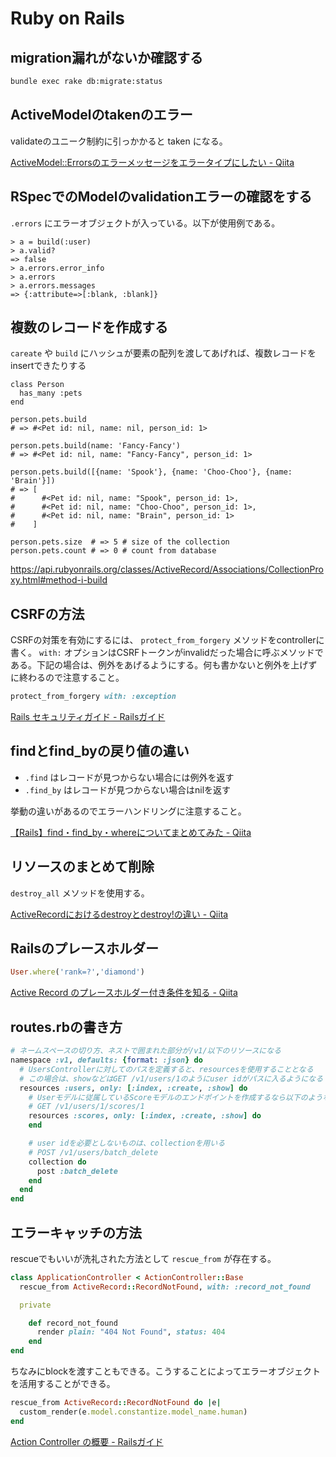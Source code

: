 # Ruby on Rails

## migration漏れがないか確認する

```bash
bundle exec rake db:migrate:status
```

## ActiveModelのtakenのエラー

validateのユニーク制約に引っかかると taken になる。

[ActiveModel::Errorsのエラーメッセージをエラータイプにしたい - Qiita](https://qiita.com/xhnagata/items/c07be18de3f14adaa198)

## RSpecでのModelのvalidationエラーの確認をする

`.errors` にエラーオブジェクトが入っている。以下が使用例である。

```
> a = build(:user)
> a.valid?
=> false
> a.errors.error_info
> a.errors
> a.errors.messages
=> {:attribute=>[:blank, :blank]}
```

## 複数のレコードを作成する

`careate` や `build` にハッシュが要素の配列を渡してあげれば、複数レコードをinsertできたりする

```rails
class Person
  has_many :pets
end

person.pets.build
# => #<Pet id: nil, name: nil, person_id: 1>

person.pets.build(name: 'Fancy-Fancy')
# => #<Pet id: nil, name: "Fancy-Fancy", person_id: 1>

person.pets.build([{name: 'Spook'}, {name: 'Choo-Choo'}, {name: 'Brain'}])
# => [
#      #<Pet id: nil, name: "Spook", person_id: 1>,
#      #<Pet id: nil, name: "Choo-Choo", person_id: 1>,
#      #<Pet id: nil, name: "Brain", person_id: 1>
#    ]

person.pets.size  # => 5 # size of the collection
person.pets.count # => 0 # count from database
```

https://api.rubyonrails.org/classes/ActiveRecord/Associations/CollectionProxy.html#method-i-build

## CSRFの方法

CSRFの対策を有効にするには、 `protect_from_forgery` メソッドをcontrollerに書く。 `with:` オプションはCSRFトークンがinvalidだった場合に呼ぶメソッドである。下記の場合は、例外をあげるようにする。何も書かないと例外を上げずに終わるので注意すること。

```rb
protect_from_forgery with: :exception
```

[Rails セキュリティガイド - Railsガイド](https://railsguides.jp/security.html#csrf%E3%81%B8%E3%81%AE%E5%AF%BE%E5%BF%9C%E7%AD%96)

## findとfind_byの戻り値の違い

- `.find` はレコードが見つからない場合には例外を返す
- `.find_by` はレコードが見つからない場合はnilを返す

挙動の違いがあるのでエラーハンドリングに注意すること。

[【Rails】find・find_by・whereについてまとめてみた - Qiita](https://qiita.com/nakayuu07/items/3d5e2f8784b6f18186f2)

## リソースのまとめて削除

`destroy_all` メソッドを使用する。

[ActiveRecordにおけるdestroyとdestroy!の違い - Qiita](https://qiita.com/jnchito/items/3393c5c1a744199e128a)

## Railsのプレースホルダー

```rb
User.where('rank=?','diamond')
```

[Active Record のプレースホルダー付き条件を知る - Qiita](https://qiita.com/FumiyaShibusawa/items/5dd3633e91b69d04150b)

## routes.rbの書き方

```rb
# ネームスペースの切り方、ネストで囲まれた部分が/v1/以下のリソースになる
namespace :v1, defaults: {format: :json} do
  # UsersControllerに対してのパスを定義すると、resourcesを使用することとなる
  # この場合は、showなどはGET /v1/users/1のようにuser idがパスに入るようになる
  resources :users, only: [:index, :create, :show] do
    # Userモデルに従属しているScoreモデルのエンドポイントを作成するなら以下のような表現になる
    # GET /v1/users/1/scores/1
    resources :scores, only: [:index, :create, :show] do
    end

    # user idを必要としないものは、collectionを用いる
    # POST /v1/users/batch_delete
    collection do
      post :batch_delete
    end
  end
end
```


## エラーキャッチの方法

rescueでもいいが洗礼された方法として `rescue_from` が存在する。

```rb
class ApplicationController < ActionController::Base
  rescue_from ActiveRecord::RecordNotFound, with: :record_not_found

  private

    def record_not_found
      render plain: "404 Not Found", status: 404
    end
end
```

ちなみにblockを渡すこともできる。こうすることによってエラーオブジェクトを活用することができる。

```rb
rescue_from ActiveRecord::RecordNotFound do |e|
  custom_render(e.model.constantize.model_name.human)
end
```

[Action Controller の概要 - Railsガイド](https://railsguides.jp/action_controller_overview.html#rescue-from)
